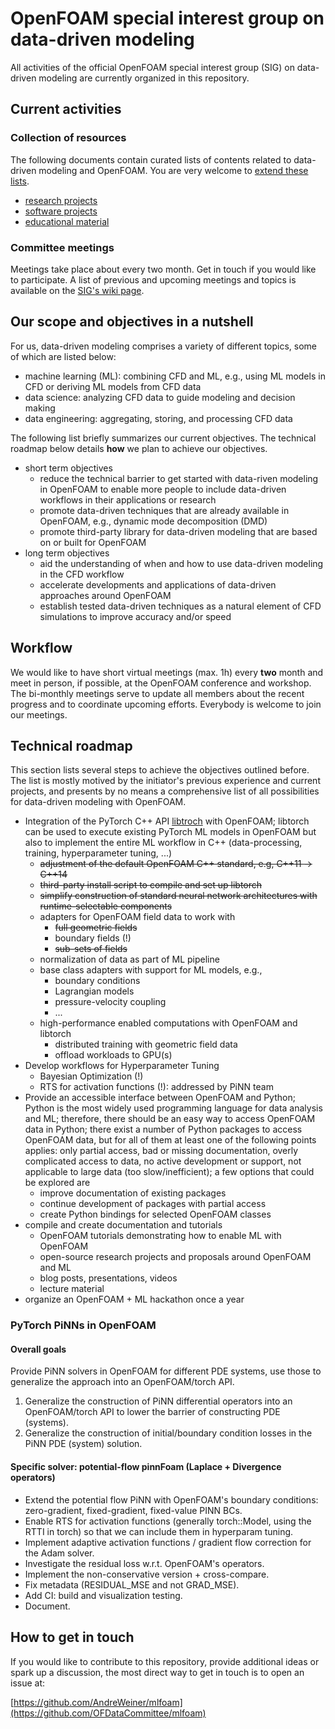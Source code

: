 # OpenFOAM special interest group on data-driven modeling

All activities of the official OpenFOAM special interest group (SIG) on data-driven modeling are currently organized in this repository.

## Current activities

### Collection of resources

The following documents contain curated lists of contents related to data-driven modeling and OpenFOAM. You are very welcome to [extend these lists](CONTRIBUTING.md).

- [research projects](research.md)
- [software projects](software.md)
- [educational material](education.md)

### Committee meetings

Meetings take place about every two month. Get in touch if you would like to participate. A list of previous and upcoming meetings and topics is available on the [SIG's wiki page](https://wiki.openfoam.com/Data_Driven_Modelling_Special_Interest_Group).

## Our scope and objectives in a nutshell

For us, data-driven modeling comprises a variety of different topics, some of which are listed below:
- machine learning (ML): combining CFD and ML, e.g., using ML models in CFD or deriving ML models from CFD data
- data science: analyzing CFD data to guide modeling and decision making
- data engineering: aggregating, storing, and processing CFD data

The following list briefly summarizes our current objectives. The technical roadmap below details **how** we plan to achieve our objectives.

- short term objectives
  - reduce the technical barrier to get started with data-riven modeling in OpenFOAM to enable more people to include data-driven workflows in their applications or research
  - promote data-driven techniques that are already available in OpenFOAM, e.g., dynamic mode decomposition (DMD)
  - promote third-party library for data-driven modeling that are based on or built for OpenFOAM
- long term objectives
  - aid the understanding of when and how to use data-driven modeling in the CFD workflow
  - accelerate developments and applications of data-driven approaches around OpenFOAM
  - establish tested data-driven techniques as a natural element of CFD simulations to improve accuracy and/or speed

## Workflow

We would like to have short virtual meetings (max. 1h) every **two** month and meet in person, if possible, at the OpenFOAM conference and workshop. The bi-monthly meetings serve to update all members about the recent progress and to coordinate upcoming efforts. Everybody is welcome to join our meetings.

## Technical roadmap

This section lists several steps to achieve the objectives outlined before. The list is mostly motived by the initiator's previous experience and current projects, and presents by no means a comprehensive list of all possibilities for data-driven modeling with OpenFOAM.

- Integration of the PyTorch C++ API [libtroch](https://pytorch.org/cppdocs/installing.html) with OpenFOAM; libtorch can be used to execute existing PyTorch ML models in OpenFOAM but also to implement the entire ML workflow in C++ (data-processing, training, hyperparameter tuning, ...) 
  - ~~adjustment of the default OpenFOAM C++ standard, e.g, C++11 -> C++14~~ 
  - ~~third-party install script to compile and set up libtorch~~
  - ~~simplify construction of standard neural network architectures with runtime-selectable components~~
  - adapters for OpenFOAM field data to work with
    - ~~full geometric fields~~
    - boundary fields (!) 
    - ~~sub-sets of fields~~
  - normalization of data as part of ML pipeline
  - base class adapters with support for ML models, e.g.,
    - boundary conditions
    - Lagrangian models
    - pressure-velocity coupling
    - ...
   - high-performance enabled computations with OpenFOAM and libtorch
     - distributed training with geometric field data
     - offload workloads to GPU(s)
- Develop workflows for Hyperparameter Tuning 
    - Bayesian Optimization (!)
    - RTS for activation functions (!): addressed by PiNN team
- Provide an accessible interface between OpenFOAM and Python; Python is the most widely used programming language for data analysis and ML; therefore, there should be an easy way to access OpenFOAM data in Python; there exist a number of Python packages to access OpenFOAM data, but for all of them at least one of the following points applies: only partial access, bad or missing documentation, overly complicated access to data, no active development or support, not applicable to large data (too slow/inefficient); a few options that could be explored are
  - improve documentation of existing packages
  - continue development of packages with partial access
  - create Python bindings for selected OpenFOAM classes
- compile and create documentation and tutorials
  - OpenFOAM tutorials demonstrating how to enable ML with OpenFOAM
  - open-source research projects and proposals around OpenFOAM and ML
  - blog posts, presentations, videos
  - lecture material
- organize an OpenFOAM + ML hackathon once a year

### PyTorch PiNNs in OpenFOAM

#### Overall goals 

Provide PiNN solvers in OpenFOAM for different PDE systems, use those to generalize the approach into an OpenFOAM/torch API.
1. Generalize the construction of PiNN differential operators into an OpenFOAM/torch API to lower the barrier of constructing PDE (systems).
2. Generalize the construction of initial/boundary condition losses in the PiNN PDE (system) solution. 

#### Specific solver: potential-flow pinnFoam (Laplace + Divergence operators)

- Extend the potential flow PiNN with OpenFOAM's boundary conditions: zero-gradient, fixed-gradient, fixed-value PINN BCs.
- Enable RTS for activation functions (generally torch::Model, using the RTTI in torch) so that we can include them in hyperparam tuning.
- Implement adaptive activation functions / gradient flow correction for the Adam solver. 
- Investigate the residual loss w.r.t. OpenFOAM's operators.
- Implement the non-conservative version + cross-compare.
- Fix metadata (RESIDUAL_MSE and not GRAD_MSE).
- Add CI: build and visualization testing. 
- Document. 

## How to get in touch

If you would like to contribute to this repository, provide additional ideas or spark up a discussion, the most direct way to get in touch is to open an issue at:

[https://github.com/AndreWeiner/mlfoam](https://github.com/OFDataCommittee/mlfoam)
